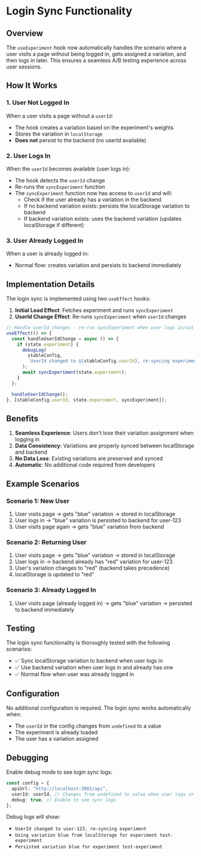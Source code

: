 # Login Sync Functionality

## Overview

The `useExperiment` hook now automatically handles the scenario where a user visits a page without being logged in, gets assigned a variation, and then logs in later. This ensures a seamless A/B testing experience across user sessions.

## How It Works

### 1. User Not Logged In

When a user visits a page without a `userId`:

- The hook creates a variation based on the experiment's weights
- Stores the variation in `localStorage`
- **Does not** persist to the backend (no userId available)

### 2. User Logs In

When the `userId` becomes available (user logs in):

- The hook detects the `userId` change
- Re-runs the `syncExperiment` function
- The `syncExperiment` function now has access to `userId` and will:
  - Check if the user already has a variation in the backend
  - If no backend variation exists: persists the localStorage variation to backend
  - If backend variation exists: uses the backend variation (updates localStorage if different)

### 3. User Already Logged In

When a user is already logged in:

- Normal flow: creates variation and persists to backend immediately

## Implementation Details

The login sync is implemented using two `useEffect` hooks:

1. **Initial Load Effect**: Fetches experiment and runs `syncExperiment`
2. **UserId Change Effect**: Re-runs `syncExperiment` when `userId` changes

```typescript
// Handle userId changes - re-run syncExperiment when user logs in/out
useEffect(() => {
  const handleUserIdChange = async () => {
    if (state.experiment) {
      debugLog(
        stableConfig,
        `UserId changed to ${stableConfig.userId}, re-syncing experiment`
      );
      await syncExperiment(state.experiment);
    }
  };

  handleUserIdChange();
}, [stableConfig.userId, state.experiment, syncExperiment]);
```

## Benefits

1. **Seamless Experience**: Users don't lose their variation assignment when logging in
2. **Data Consistency**: Variations are properly synced between localStorage and backend
3. **No Data Loss**: Existing variations are preserved and synced
4. **Automatic**: No additional code required from developers

## Example Scenarios

### Scenario 1: New User

1. User visits page → gets "blue" variation → stored in localStorage
2. User logs in → "blue" variation is persisted to backend for user-123
3. User visits page again → gets "blue" variation from backend

### Scenario 2: Returning User

1. User visits page → gets "blue" variation → stored in localStorage
2. User logs in → backend already has "red" variation for user-123
3. User's variation changes to "red" (backend takes precedence)
4. localStorage is updated to "red"

### Scenario 3: Already Logged In

1. User visits page (already logged in) → gets "blue" variation → persisted to backend immediately

## Testing

The login sync functionality is thoroughly tested with the following scenarios:

- ✅ Sync localStorage variation to backend when user logs in
- ✅ Use backend variation when user logs in and already has one
- ✅ Normal flow when user was already logged in

## Configuration

No additional configuration is required. The login sync works automatically when:

- The `userId` in the config changes from `undefined` to a value
- The experiment is already loaded
- The user has a variation assigned

## Debugging

Enable debug mode to see login sync logs:

```typescript
const config = {
  apiUrl: "http://localhost:3001/api",
  userId: userId, // Changes from undefined to value when user logs in
  debug: true, // Enable to see sync logs
};
```

Debug logs will show:

- `UserId changed to user-123, re-syncing experiment`
- `Using variation blue from localStorage for experiment test-experiment`
- `Persisted variation blue for experiment test-experiment`
